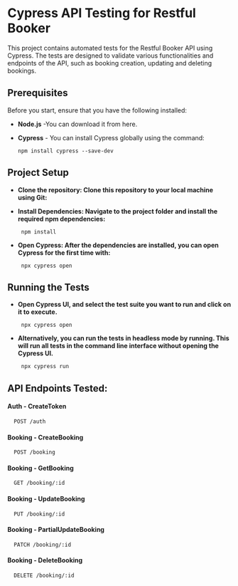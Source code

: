 # Cypress API Testing for Restful Booker

This project contains automated tests for the Restful Booker API using Cypress. The tests are designed to validate various functionalities and endpoints of the API, such as booking creation, updating and deleting bookings.

## Prerequisites 

Before you start, ensure that you have the following installed: 
- **Node.js** -You can download it from here.
- **Cypress** -  You can install Cypress globally using the command:

      npm install cypress --save-dev

## Project Setup

- **Clone the repository: Clone this repository to your local machine using Git:**

- **Install Dependencies: Navigate to the project folder and install the required npm dependencies:**

       npm install

- **Open Cypress: After the dependencies are installed, you can open Cypress for the first time with:**

       npx cypress open

## Running the Tests

- **Open Cypress UI, and select the test suite you want to run and click on it to execute.**

       npx cypress open
 
- **Alternatively, you can run the tests in headless mode by running. This will run all tests in the command line interface without opening the Cypress UI.**

       npx cypress run

## API Endpoints Tested:

#### Auth - CreateToken
```
  POST /auth
```
#### Booking - CreateBooking
```
  POST /booking
```
#### Booking - GetBooking
```
  GET /booking/:id
```
#### Booking - UpdateBooking
```
  PUT /booking/:id
```
#### Booking - PartialUpdateBooking
```
  PATCH /booking/:id
```
#### Booking - DeleteBooking
```
  DELETE /booking/:id
```
